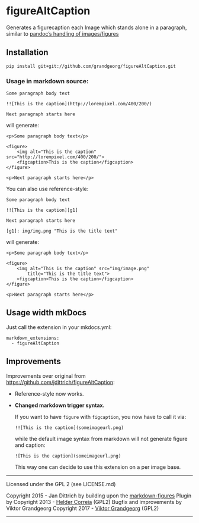 # figureAltCaption

Generates a figurecaption each Image which stands alone in a paragraph,
similar to [pandoc’s handling of images/figures](http://pandoc.org/README.html#extension-implicit_figures)

## Installation

```
pip install git+git://github.com/grandgeorg/figureAltCaption.git
```

### Usage in markdown source:

    Some paragraph body text

    !![This is the caption](http://lorempixel.com/400/200/)

    Next paragraph starts here

will generate:

    <p>Some paragraph body text</p>

    <figure>
        <img alt="This is the caption" src="http://lorempixel.com/400/200/">
        <figcaption>This is the caption</figcaption>
    </figure>

    <p>Next paragraph starts here</p>

You can also use reference-style:

    Some paragraph body text

    !![This is the caption][g1]

    Next paragraph starts here

    [g1]: img/img.png "This is the title text"

will generate:

    <p>Some paragraph body text</p>

    <figure>
        <img alt="This is the caption" src="img/image.png"
            title="This is the title text">
        <figcaption>This is the caption</figcaption>
    </figure>

    <p>Next paragraph starts here</p>

## Usage width mkDocs
Just call the extension in your mkdocs.yml:
```
markdown_extensions:
  - figureAltCaption
```

## Improvements

Improvements over original from https://github.com/jdittrich/figureAltCaption:

-   Reference-style now works.
-   **Changed markdown trigger syntax.**

    If you want to have `figure` with `figcaption`, you now have to call it via:
    ```
    !![This is the caption](someimageurl.png)
    ```
    while the default image syntax from markdown will not generate figure and caption:
    ```
    ![This is the caption](someimageurl.png)
    ```
    This way one can decide to use this extension on a per image base.

---

Licensed under the GPL 2 (see LICENSE.md)

Copyright 2015 - Jan Dittrich by
building upon the [markdown-figures](https://github.com/helderco/markdown-figures) Plugin by
Copyright 2013 - [Helder Correia](http://heldercorreia.com) (GPL2)
Bugfix and improvements by Viktor Grandgeorg
Copyright 2017 - [Viktor Grandgeorg](http://grandgeorg.com) (GPL2)

---